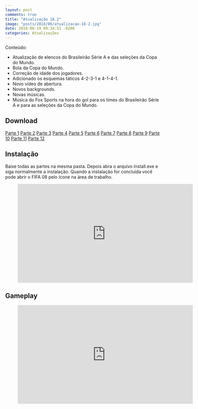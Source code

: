 ```yaml
---
layout: post
comments: true
title: "Atualização 18.2"
image: "posts/2018/06/atualizacao-18-2.jpg"
date: 2018-06-19 09:34:51 -0200
categories: Atualizações
---
```


Conteúdo:  
- Atualização de elencos do Brasileirão Série A e das seleções da Copa do Mundo.  
- Bola da Copa do Mundo.  
- Correção de idade dos jogadores.  
- Adicionado os esquemas táticos 4-2-3-1 e 4-1-4-1.  
- Novo vídeo de abertura.  
- Novos backgrounds.  
- Novas músicas.  
- Música do Fox Sports na hora do gol para os times do Brasileirão Série A e para as seleções da Copa do Mundo.  

<h2>Download</h2>
<div class="download">
  <a class="download-button" href="http://bit.do/enmds" data-filesize="300 MB">Parte 1</a>
  <a class="download-button" href="http://bit.do/enmg2" data-filesize="300 MB">Parte 2</a>
  <a class="download-button" href="http://bit.do/enmhn" data-filesize="300 MB">Parte 3</a>
  <a class="download-button" href="http://bit.do/enmhR" data-filesize="300 MB">Parte 4</a>
  <a class="download-button" href="http://bit.do/enmhV" data-filesize="300 MB">Parte 5</a>
  <a class="download-button" href="http://bit.do/enmhY" data-filesize="300 MB">Parte 6</a>
  <a class="download-button" href="http://bit.do/enmh9" data-filesize="300 MB">Parte 7</a>
  <a class="download-button" href="http://bit.do/enmic" data-filesize="300 MB">Parte 8</a>
  <a class="download-button" href="http://bit.do/enmie" data-filesize="300 MB">Parte 9</a>
  <a class="download-button" href="http://bit.do/enmig" data-filesize="294.52 MB">Parte 10</a>
  <a class="download-button" href="http://bit.do/enmii" data-filesize="1017.5 KB">Parte 11</a>
  <a class="download-button" href="http://bit.do/enmij" data-filesize="1.71 MB">Parte 12</a>
</div>
<h2>Instalação</h2>
Baixe todas as partes na mesma pasta. Depois abra o arquivo install.exe e siga normalmente a instalação.  
Quando a instalação for concluída você pode abrir o FIFA 08 pelo ícone na área de trabalho.  

<figure>
	<iframe width="560" height="315" src="https://www.youtube.com/embed/uoB-_IwNQkY" frameborder="0" gesture="media" allowfullscreen></iframe>
</figure>

<h2>Gameplay</h2> 

<figure>
	<iframe width="560" height="315" src="https://www.youtube.com/embed/rVBZz-7_THE" frameborder="0" gesture="media" allowfullscreen></iframe>
</figure>
